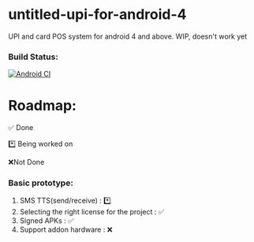 # untitled-upi-for-android-4
UPI and card POS system for android 4 and above. 
WIP, doesn't work yet

### Build Status:
[![Android CI](https://github.com/Zeus-Institute-of-Technology-Solutions/untitled-upi-for-android-4/actions/workflows/main.yml/badge.svg)](https://github.com/Zeus-Institute-of-Technology-Solutions/untitled-upi-for-android-4/actions/workflows/main.yml)

# Roadmap:
✅ Done

*️⃣ Being worked on

❌Not Done



### Basic prototype:
1. SMS TTS(send/receive) : *️⃣
2. Selecting the right license for the project : ✅
3. Signed APKs : ✅ 
4. Support addon hardware : ❌

